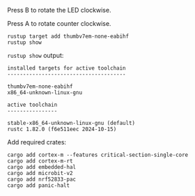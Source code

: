 Press B to rotate the LED clockwise.

Press A to rotate counter clockwise.

```
rustup target add thumbv7em-none-eabihf
rustup show
```

`rustup show` output:
```
installed targets for active toolchain
--------------------------------------

thumbv7em-none-eabihf
x86_64-unknown-linux-gnu

active toolchain
----------------

stable-x86_64-unknown-linux-gnu (default)
rustc 1.82.0 (f6e511eec 2024-10-15)
```

Add required crates:
```
cargo add cortex-m --features critical-section-single-core
cargo add cortex-m-rt
cargo add embedded-hal
cargo add microbit-v2
cargo add nrf52833-pac
cargo add panic-halt
```
